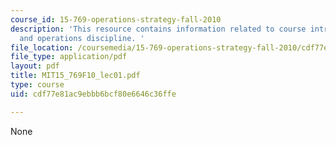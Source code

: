 ```yaml
---
course_id: 15-769-operations-strategy-fall-2010
description: 'This resource contains information related to course introduction; innovation
  and operations discipline. '
file_location: /coursemedia/15-769-operations-strategy-fall-2010/cdf77e81ac9ebbb6bcf80e6646c36ffe_MIT15_769F10_lec01.pdf
file_type: application/pdf
layout: pdf
title: MIT15_769F10_lec01.pdf
type: course
uid: cdf77e81ac9ebbb6bcf80e6646c36ffe

---
```

None